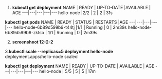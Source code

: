 1. **kubectl get deployment**
NAME      |   READY  | UP-TO-DATE   |AVAILABLE | AGE
---|---|---|---|---
hello-node   |2/2 |    2      |      2 |         31s


**kubectl get pods**
NAME        |                  READY |  STATUS  |  RESTARTS   |AGE
---|---|---|---|---
hello-node-6b89d599b9-t44tj   |1/1   |  Running |  0      |    2m39s
hello-node-6b89d599b9-zktsb  | 1/1    | Running  | 0       |   2m39s


2. **screenshoot 12-2-2**

3.**kubectl scale --replicas=5 deployment hello-node**
deployment.apps/hello-node scaled

**kubectl get deployment**
NAME  |      READY |  UP-TO-DATE  | AVAILABLE  | AGE
---|---|---|---|---
hello-node  | 5/5    | 5     |       5    |       17m
